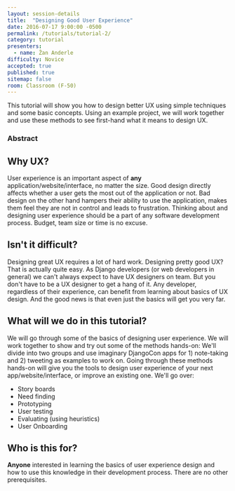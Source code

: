 ```yaml
---
layout: session-details
title:  "Designing Good User Experience"
date: 2016-07-17 9:00:00 -0500
permalink: /tutorials/tutorial-2/
category: tutorial
presenters:
  - name: Žan Anderle
difficulty: Novice
accepted: true
published: true
sitemap: false
room: Classroom (F-50)
---
```

This tutorial will show you how to design better UX using simple techniques
and some basic concepts. Using an example project, we will work together and
use these methods to see first-hand what it means to design UX.

### Abstract

## Why UX?

User experience is an important aspect of **any**
application/website/interface, no matter the size. Good design directly
affects whether a user gets the most out of the application or not. Bad design
on the other hand hampers their ability to use the application, makes them
feel they are not in control and leads to frustration. Thinking about and
designing user experience should be a part of any software development
process. Budget, team size or time is no excuse.

## Isn't it difficult?

Designing great UX requires a lot of hard work. Designing pretty good UX? That
is actually quite easy. As Django developers (or web developers in general) we
can't always expect to have UX designers on team. But you don't have to be a
UX designer to get a hang of it. Any developer, regardless of their
experience, can benefit from learning about basics of UX design. And the good
news is that even just the basics will get you very far.

## What will we do in this tutorial?

We will go through some of the basics of designing user experience. We will
work together to show and try out some of the methods hands-on: We'll divide
into two groups and use imaginary DjangoCon apps for 1) note-taking and 2)
tweeting as examples to work on. Going through these methods hands-on will
give you the tools to design user experience of your next
app/website/interface, or improve an existing one.
We'll go over:

  * Story boards
  * Need finding
  * Prototyping
  * User testing
  * Evaluating (using heuristics)
  * User Onboarding

## Who is this for?

**Anyone** interested in learning the basics of user experience design and how to use this knowledge in their development process. There are no other prerequisites.

